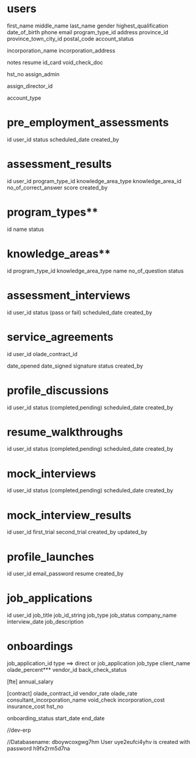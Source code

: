 users
=====
first_name
middle_name
last_name
gender
highest_qualification
date_of_birth
phone
email
program_type_id
address
province_id
province_town_city_id
postal_code
account_status

incorporation_name
incorporation_address

notes
resume
id_card
void_check_doc

hst_no
assign_admin

assign_director_id

account_type


pre_employment_assessments
===========================
id
user_id
status
scheduled_date
created_by


assessment_results
==================
id
user_id
program_type_id
knowledge_area_type
knowledge_area_id
no_of_correct_answer
score
created_by


program_types**
=============
id
name
status


knowledge_areas**
===============
id
program_type_id
knowledge_area_type
name
no_of_question
status


assessment_interviews
=====================
id
user_id
status (pass or fail)
scheduled_date
created_by


service_agreements
==================
id
user_id
olade_contract_id

date_opened
date_signed
signature
status
created_by


profile_discussions
===================
id
user_id
status (completed,pending)
scheduled_date
created_by


resume_walkthroughs
===================
id
user_id
status (completed,pending)
scheduled_date
created_by


mock_interviews
===============
id
user_id
status (completed,pending)
scheduled_date
created_by


mock_interview_results
======================
id
user_id
first_trial
second_trial
created_by
updated_by



profile_launches
================
id
user_id
email_password
resume
created_by



job_applications
================
id
user_id
job_title
job_id_string
job_type
job_status
company_name
interview_date
job_description




onboardings
===========
job_application_id
type ==> direct or job_application
job_type
client_name
olade_percent***
vendor_id
back_check_status

[fte]
annual_salary

[contract]
olade_contract_id
vendor_rate
olade_rate
consultant_incorporation_name
void_check
incorporation_cost
insurance_cost
hst_no


onboarding_status
start_date
end_date





//dev-erp

//Databasename: dboywcoxgwg7hm
User uye2eufci4yhv is created with password h9fx2rm5d7na
